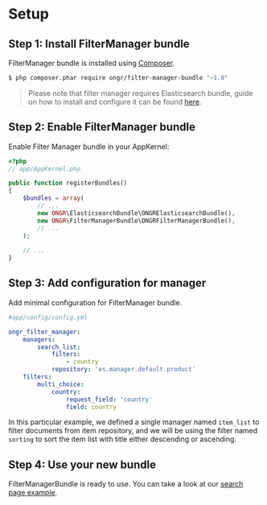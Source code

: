 # Setup

## Step 1: Install FilterManager bundle

FilterManager bundle is installed using [Composer](https://getcomposer.org).

```bash
$ php composer.phar require ongr/filter-manager-bundle "~1.0"
```

> Please note that filter manager requires Elasticsearch bundle, guide on how to install and configure it can be found [here](https://github.com/ongr-io/ElasticsearchBundle/blob/master/Resources/doc/setup.md).

## Step 2: Enable FilterManager bundle

Enable Filter Manager bundle in your AppKernel:

```php
<?php
// app/AppKernel.php

public function registerBundles()
{
    $bundles = array(
        // ...
        new ONGR\ElasticsearchBundle\ONGRElasticsearchBundle(),
        new ONGR\FilterManagerBundle\ONGRFilterManagerBundle(),
        // ...
    );
    
    // ...
}
```

## Step 3: Add configuration for manager

Add minimal configuration for FilterManager bundle.

```yaml
#app/config/config.yml

ongr_filter_manager:
    managers:
        search_list:
            filters:
                - country
            repository: 'es.manager.default.product'
    filters:
        multi_choice:
            country:
                request_field: 'country'
                field: country
```

In this particular example, we defined a single manager named `item_list` to filter documents from item repository, and we will be using the filter named `sorting` to sort the item list with title either descending or ascending.

## Step 4: Use your new bundle

FilterManagerBundle is ready to use. You can take a look at our [search page example](examples/search_example.md).
